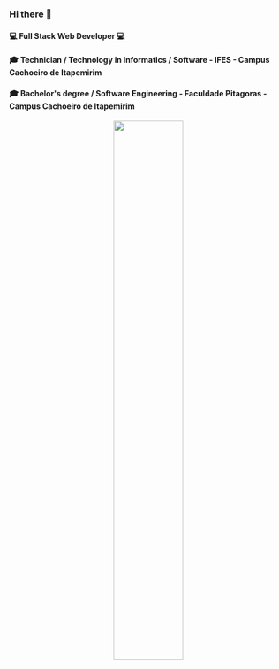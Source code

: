 ###  Hi there 👋
####   :computer: Full Stack Web Developer :computer:
####  :mortar_board: Technician / Technology in Informatics / Software - IFES - Campus Cachoeiro de Itapemirim 
####  :mortar_board:  Bachelor's degree / Software Engineering - Faculdade Pitagoras - Campus Cachoeiro de Itapemirim 
<p align="center">
 <img 
      width="50%" 
      src="http://49.media.tumblr.com/7716ef547264521e476a067b1c8d2717/tumblr_mevr65Tt1i1s0odt8o1_500.gif" />
</p>
 


<!---->
